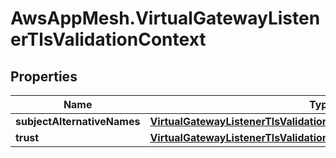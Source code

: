 # AwsAppMesh.VirtualGatewayListenerTlsValidationContext

## Properties

Name | Type | Description | Notes
------------ | ------------- | ------------- | -------------
**subjectAlternativeNames** | [**VirtualGatewayListenerTlsValidationContextSubjectAlternativeNames**](VirtualGatewayListenerTlsValidationContextSubjectAlternativeNames.md) |  | [optional] 
**trust** | [**VirtualGatewayListenerTlsValidationContextTrust**](VirtualGatewayListenerTlsValidationContextTrust.md) |  | 


